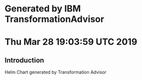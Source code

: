 # Generated by IBM TransformationAdvisor
# Thu Mar 28 19:03:59 UTC 2019
## Introduction

Helm Chart generated by Transformation Advisor
